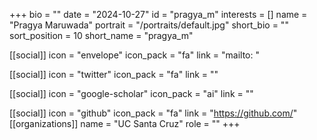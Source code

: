+++
bio = "" 
date = "2024-10-27" 
id = "pragya_m" 
interests = [] 
name = "Pragya Maruwada" 
portrait = "/portraits/default.jpg" 
short_bio = "" 
sort_position = 10
 short_name = "pragya_m" 

[[social]] 
    icon = "envelope" 
    icon_pack = "fa" 
    link = "mailto: "

 [[social]] 
    icon = "twitter" 
    icon_pack = "fa" 
    link = "" 

[[social]] 
    icon = "google-scholar" 
    icon_pack = "ai" 
    link = "" 

[[social]] 
    icon = "github" 
    icon_pack = "fa" 
    link = "https://github.com/" 
[[organizations]] 
     name = "UC Santa Cruz" 
      role = "" 
+++
